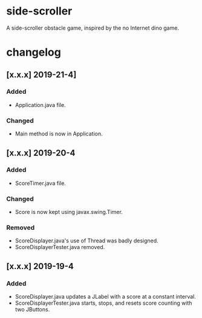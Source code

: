 # side-scroller
A side-scroller obstacle game, inspired by the no Internet dino game.

# changelog

## [x.x.x] 2019-21-4]
### Added
- Application.java file.

### Changed
- Main method is now in Application.
## [x.x.x] 2019-20-4
### Added
- ScoreTimer.java file.

### Changed
- Score is now kept using javax.swing.Timer.

### Removed
- ScoreDisplayer.java's use of Thread was badly designed.
- ScoreDisplayerTester.java removed.

## [x.x.x] 2019-19-4
### Added
- ScoreDisplayer.java updates a JLabel with a score at a constant interval.
- ScoreDisplayerTester.java starts, stops, and resets score counting with two JButtons.
